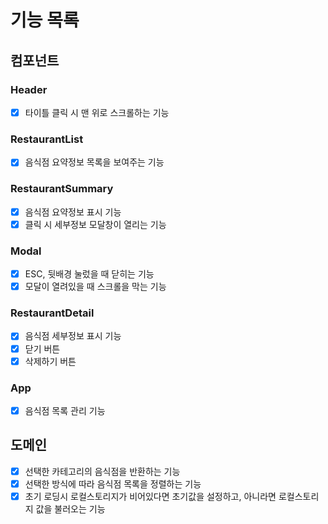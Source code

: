 # 기능 목록

## 컴포넌트

### Header

- [x] 타이틀 클릭 시 맨 위로 스크롤하는 기능

### RestaurantList

- [x] 음식점 요약정보 목록을 보여주는 기능

### RestaurantSummary

- [x] 음식점 요약정보 표시 기능
- [x] 클릭 시 세부정보 모달창이 열리는 기능

### Modal

- [x] ESC, 뒷배경 눌렀을 때 닫히는 기능
- [x] 모달이 열려있을 때 스크롤을 막는 기능

### RestaurantDetail

- [x] 음식점 세부정보 표시 기능
- [x] 닫기 버튼
- [x] 삭제하기 버튼

### App

- [x] 음식점 목록 관리 기능

## 도메인

- [x] 선택한 카테고리의 음식점을 반환하는 기능
- [x] 선택한 방식에 따라 음식점 목록을 정렬하는 기능
- [x] 초기 로딩시 로컬스토리지가 비어있다면 초기값을 설정하고, 아니라면 로컬스토리지 값을 불러오는 기능

